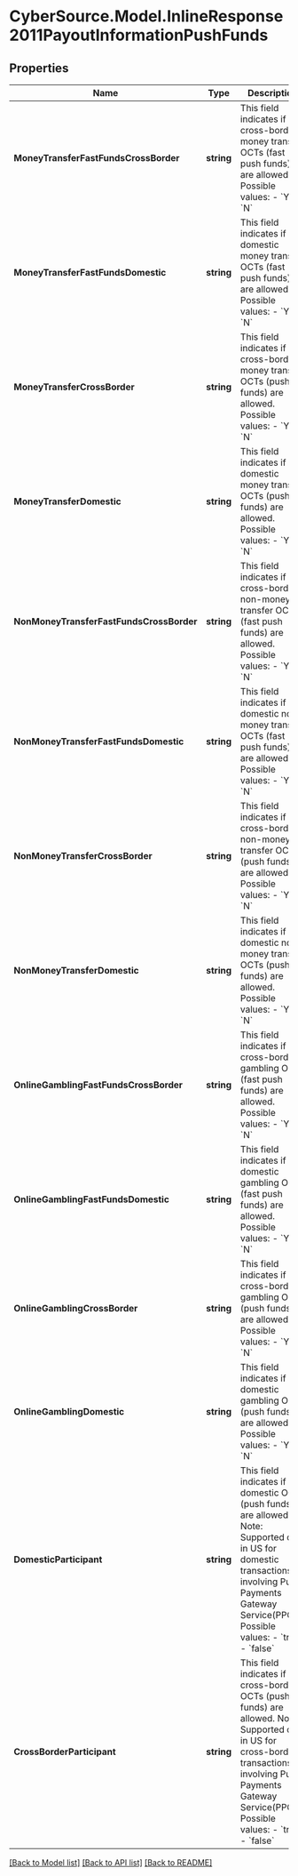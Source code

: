 # CyberSource.Model.InlineResponse2011PayoutInformationPushFunds
## Properties

Name | Type | Description | Notes
------------ | ------------- | ------------- | -------------
**MoneyTransferFastFundsCrossBorder** | **string** | This field indicates if cross-border money transfer OCTs (fast push funds) are allowed. Possible values:   - &#x60;Y&#x60;   - &#x60;N&#x60;  | [optional] 
**MoneyTransferFastFundsDomestic** | **string** | This field indicates if domestic money transfer OCTs (fast push funds) are allowed. Possible values:   - &#x60;Y&#x60;   - &#x60;N&#x60;  | [optional] 
**MoneyTransferCrossBorder** | **string** | This field indicates if cross-border money transfer OCTs (push funds) are allowed. Possible values:   - &#x60;Y&#x60;   - &#x60;N&#x60;  | [optional] 
**MoneyTransferDomestic** | **string** | This field indicates if domestic money transfer OCTs (push funds) are allowed. Possible values:   - &#x60;Y&#x60;   - &#x60;N&#x60;  | [optional] 
**NonMoneyTransferFastFundsCrossBorder** | **string** | This field indicates if cross-border non-money transfer OCTs (fast push funds) are allowed. Possible values:   - &#x60;Y&#x60;   - &#x60;N&#x60;  | [optional] 
**NonMoneyTransferFastFundsDomestic** | **string** | This field indicates if domestic non-money transfer OCTs (fast push funds) are allowed. Possible values:   - &#x60;Y&#x60;   - &#x60;N&#x60;  | [optional] 
**NonMoneyTransferCrossBorder** | **string** | This field indicates if cross-border non-money transfer OCTs (push funds) are allowed. Possible values:   - &#x60;Y&#x60;   - &#x60;N&#x60;  | [optional] 
**NonMoneyTransferDomestic** | **string** | This field indicates if domestic non-money transfer OCTs (push funds) are allowed. Possible values:   - &#x60;Y&#x60;   - &#x60;N&#x60;  | [optional] 
**OnlineGamblingFastFundsCrossBorder** | **string** | This field indicates if cross-border gambling OCTs (fast push funds) are allowed. Possible values:   - &#x60;Y&#x60;   - &#x60;N&#x60;  | [optional] 
**OnlineGamblingFastFundsDomestic** | **string** | This field indicates if domestic gambling OCTs (fast push funds) are allowed. Possible values:   - &#x60;Y&#x60;   - &#x60;N&#x60;  | [optional] 
**OnlineGamblingCrossBorder** | **string** | This field indicates if cross-border gambling OCTs (push funds) are allowed. Possible values:   - &#x60;Y&#x60;   - &#x60;N&#x60;  | [optional] 
**OnlineGamblingDomestic** | **string** | This field indicates if domestic gambling OCTs (push funds) are allowed. Possible values:   - &#x60;Y&#x60;   - &#x60;N&#x60;  | [optional] 
**DomesticParticipant** | **string** | This field indicates if domestic OCTs (push funds) are allowed. Note: Supported only in US for domestic transactions involving Push Payments Gateway Service(PPGS). Possible values:   - &#x60;true&#x60;   - &#x60;false&#x60;  | [optional] 
**CrossBorderParticipant** | **string** | This field indicates if cross-border OCTs (push funds) are allowed. Note: Supported only in US for cross-border transactions involving Push Payments Gateway Service(PPGS). Possible values:   - &#x60;true&#x60;   - &#x60;false&#x60;  | [optional] 

[[Back to Model list]](../README.md#documentation-for-models) [[Back to API list]](../README.md#documentation-for-api-endpoints) [[Back to README]](../README.md)

